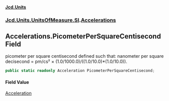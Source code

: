 #### [Jcd.Units](index 'index')
### [Jcd.Units.UnitsOfMeasure.SI](Jcd.Units.UnitsOfMeasure.SI 'Jcd.Units.UnitsOfMeasure.SI').[Accelerations](Accelerations 'Jcd.Units.UnitsOfMeasure.SI.Accelerations')

## Accelerations.PicometerPerSquareCentisecond Field

picometer per square centisecond defined such that: nanometer per square decisecond = pm/cs² ×
(1.0/1000.0)/((1.0/10.0)*(1.0/10.0)).

```csharp
public static readonly Acceleration PicometerPerSquareCentisecond;
```

#### Field Value
[Acceleration](Acceleration 'Jcd.Units.UnitTypes.Acceleration')